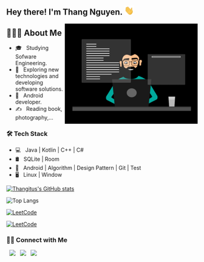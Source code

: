 ## Hey there! I'm Thang Nguyen. <img src="Hi.gif" width="25">

<img align="right" alt="GIF" src="programer.gif" width="350"/>

## 👨🏻‍💻 About Me
- 🎓 &nbsp; Studying Sofware Engineering.
- 🤔 &nbsp; Exploring new technologies and developing software solutions.
- 💼 &nbsp; Android developer.
- ✍️ &nbsp; Reading book, photography,...


### 🛠 Tech Stack

- 💻 &nbsp; Java | Kotlin | C++ | C# 
- 🛢 &nbsp; SQLite | Room
- 🔧 &nbsp; Android | Algorithm | Design Pattern | Git | Test
- 🖥 &nbsp; Linux | Window

[![Thangitus's GitHub stats](https://github-readme-stats.vercel.app/api?username=thangitus)](https://github.com/thangitus)


![Top Langs](https://github-readme-stats.vercel.app/api/top-langs/?username=thangitus&layout=compact&theme=default&exclude_repo:New-Spatial-Mapping)

[![LeetCode](https://github-readme-stats.vercel.app/api/pin/?username=thangitus&repo=LeetCode-Solution)](https://github.com/thangitus/LeetCode-Solution)

[![LeetCode](https://github-readme-stats.vercel.app/api/pin/?username=thangitus&repo=Design-Pattern-Annotations)](https://github.com/thangitus/Design-Pattern-Annotations)


### 🤝🏻 Connect with Me

<p>
</a>  &nbsp; <a href="https://facebook.com/thang.itus" target="_blank" rel="noopener noreferrer"><img src="https://img.icons8.com/plasticine/100/000000/facebook.png" width="50" /></a>  
&nbsp; <a href="mailto:thang.itus@gmail.com" target="_blank" rel="noopener noreferrer"><img src="https://img.icons8.com/plasticine/100/000000/gmail.png"  width="50" /></a>
&nbsp; <a href="tel:84352846131" target="_blank" rel="noopener noreferrer"><img src="https://img.icons8.com/plasticine/100/000000/phone.png"  width="50" /></a>
</p>
